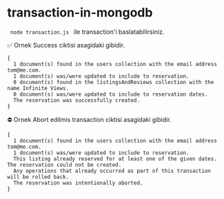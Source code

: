 # transaction-in-mongodb

<code> node transaction.js </code> ile transaction'i baslatabilirsiniz.

✅ Ornek Success ciktisi asagidaki gibidir. 

```shell
{
  1 document(s) found in the users collection with the email address tom@me.com.
  1 document(s) was/were updated to include to reservation.
  0 document(s) found in the listingsAndReviews collection with the name Infinite Views.
  0 document(s) was/were updated to include to reservation dates.
  The reservation was successfully created.
}
```

⛔️ Ornek Abort edilmis transaction ciktisi asagidaki gibidir. 

```shell
{
  1 document(s) found in the users collection with the email address tom@me.com.
  1 document(s) was/were updated to include to reservation.
  This listing already reserved for at least one of the given dates. The reservation could not be created.
  Any operations that already occurred as part of this transaction will be rolled back.
  The reservation was intentionally aborted.
}
```

